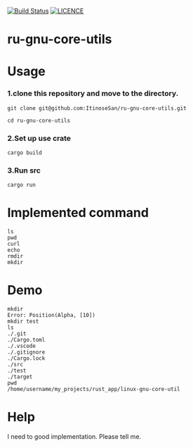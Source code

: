 [![Build Status](https://travis-ci.org/ItinoseSan/ru-gnu-core-utils.svg?branch=master)](https://travis-ci.org/ItinoseSan/ru-gnu-core-utils)
 [![LICENCE](https://img.shields.io/dub/l/vibe-d.svg)](https://github.com/ItinoseSan/ru-gnu-core-utils/blob/master/LICENSE)

# ru-gnu-core-utils
# Usage
### 1.clone this repository and move to the directory.
```
git clone git@github.com:ItinoseSan/ru-gnu-core-utils.git
```
```
cd ru-gnu-core-utils
```
### 2.Set up use crate
```
cargo build
```
### 3.Run src
```
cargo run
```
# Implemented command
```
ls
pwd
curl
echo
rmdir
mkdir
```
# Demo
```
mkdir
Error: Position(Alpha, [10])
mkdir test
ls
./.git
./Cargo.toml
./.vscode
./.gitignore
./Cargo.lock
./src
./test
./target
pwd
/home/username/my_projects/rust_app/linux-gnu-core-util
```
# Help
I need to good implementation. Please tell me.
